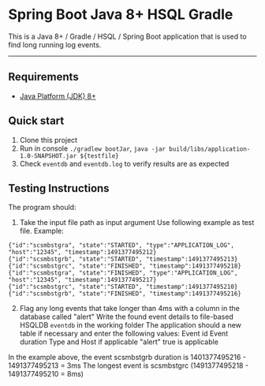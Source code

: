 Spring Boot Java 8+ HSQL Gradle
=========================
This is a Java 8+ / Gradle / HSQL / Spring Boot application that is used to find long running log events.

***

Requirements
------------
* [Java Platform (JDK) 8+](http://www.oracle.com/technetwork/java/javase/downloads/index.html)

Quick start
-----------
1. Clone this project
2. Run in console `./gradlew bootJar`, `java -jar build/libs/application-1.0-SNAPSHOT.jar ${testfile}` 
4. Check `eventdb` and `eventdb.log` to verify results are as expected

Testing Instructions
--------------------

The program should:
1. Take the input file path as input argument
Use following example as test file. Example:
```
{"id":"scsmbstgra", "state":"STARTED", "type":"APPLICATION_LOG",
"host":"12345", "timestamp":1491377495212}
{"id":"scsmbstgrb", "state":"STARTED", "timestamp":1491377495213}
{"id":"scsmbstgrc", "state":"FINISHED", "timestamp":1491377495218}
{"id":"scsmbstgra", "state":"FINISHED", "type":"APPLICATION_LOG",
"host":"12345", "timestamp":1491377495217}
{"id":"scsmbstgrc", "state":"STARTED", "timestamp":1491377495210}
{"id":"scsmbstgrb", "state":"FINISHED", "timestamp":1491377495216}
```

2. Flag any long events that take longer than 4ms with a column in the database called "alert"
Write the found event details to file-based HSQLDB `eventdb` in the working folder
The application should a new table if necessary and enter the following values:
Event id
Event duration
Type and Host if applicable
"alert" true is applicable

In the example above, the event scsmbstgrb duration is 1401377495216 - 1491377495213 = 3ms
The longest event is scsmbstgrc (1491377495218 - 1491377495210 = 8ms)

